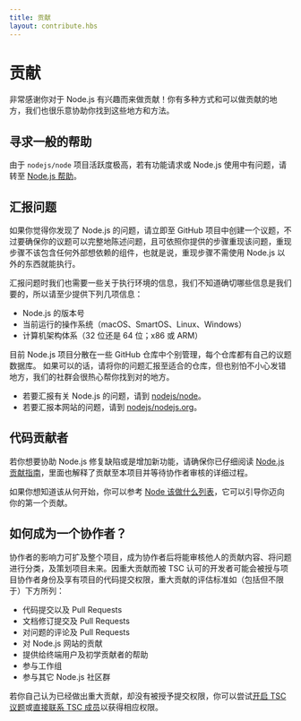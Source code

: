 ```yaml
---
title: 贡献
layout: contribute.hbs
---
```


# 贡献

非常感谢你对于 Node.js 有兴趣而来做贡献！你有多种方式和可以做贡献的地方，我们也很乐意协助你找到这些地方和方法。

## 寻求一般的帮助

由于 `nodejs/node` 项目活跃度极高，若有功能请求或 Node.js 使用中有问题，请转至 [Node.js 帮助](https://github.com/nodejs/help/issues)。

## 汇报问题

如果你觉得你发现了 Node.js 的问题，请立即至 GitHub 项目中创建一个议题，不过要确保你的议题可以完整地陈述问题，且可依照你提供的步骤重现该问题，重现步骤不该包含任何外部想依赖的组件，也就是说，重现步骤不需使用 Node.js 以外的东西就能执行。

汇报问题时我们也需要一些关于执行环境的信息，我们不知道确切哪些信息是我们要的，所以请至少提供下列几项信息：

* Node.js 的版本号
* 当前运行的操作系统（macOS、SmartOS、Linux、Windows）
* 计算机架构体系（32 位还是 64 位；x86 或 ARM）

目前 Node.js 项目分散在一些 GitHub 仓库中个别管理，每个仓库都有自己的议题数据库。 如果可以的话，请将你的问题汇报至适合的仓库，但也别怕不小心发错地方，我们的社群会很热心帮你找到对的地方。

* 若要汇报有关 Node.js 的问题，请到 [nodejs/node](https://github.com/nodejs/node)。
* 若要汇报本网站的问题，请到 [nodejs/nodejs.org](https://github.com/nodejs/nodejs.org/issues)。

## 代码贡献者

若你想要协助 Node.js 修复缺陷或是增加新功能，请确保你已仔细阅读 [Node.js 贡献指南](https://github.com/nodejs/node/blob/master/CONTRIBUTING.md#pull-requests)，里面也解释了贡献至本项目并等待协作者审核的详细过程。

如果你想知道该从何开始，你可以参考 [Node 该做什么列表](https://www.nodetodo.org/)，它可以引导你迈向你的第一个贡献。

## 如何成为一个协作者？

协作者的影响力可扩及整个项目，成为协作者后将能审核他人的贡献内容、将问题进行分类，及策划项目未来。因重大贡献而被 TSC 认可的开发者可能会被授与项目协作者身份及享有项目的代码提交权限，重大贡献的评估标准如（包括但不限于）下方所列：

* 代码提交以及 Pull Requests
* 文档修订提交及 Pull Requests
* 对问题的评论及 Pull Requests
* 对 Node.js 网站的贡献
* 提供给终端用户及初学贡献者的帮助
* 参与工作组
* 参与其它 Node.js 社区群

若你自己认为已经做出重大贡献，却没有被授予提交权限，你可以尝试[开启 TSC 议题](https://github.com/nodejs/TSC/issues)或[直接联系 TSC 成员](https://github.com/nodejs/TSC#current-members)以获得相应权限。
